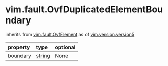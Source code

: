 vim.fault.OvfDuplicatedElementBoundary
======================================
inherits from [vim.fault.OvfElement](docs/vim.fault.OvfElement.md)
as of [vim.version.version5](docs/vim.version.md)

| property | type | optional |
|:---------|:-----|:---------|
| boundary | [string](string.md "string") | None |
